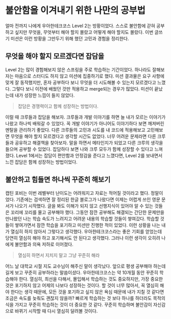 # 불안함을 이겨내기 위한 나만의 공부법

얼마 전까지 나에게 우아한테크코스 Level 2는 방황이었다. 스스로 불안함에 갇혀 공부하고 싶지만 무엇을, 무엇부터 해야 할지 몰랐고 어떻게 해야 할지도 몰랐다. 이번 글쓰기 미션은 이런 방황을 그만두기 위해 했던 고민과 경험을 정리한다.

## 무엇을 해야 할지 모르겠다면 잡담을

Level 2는 많이 경험해보지 않은 스프링을 주로 학습하는 기간이었다. 하나라도 잘해보자는 마음으로 스터디도 하지 않고 미션에 집중하기로 했다. 미션 결과물은 요구 사항에 맞게 잘 동작했지만, 혼자 공부하다 보니 무엇을 더 시도해볼 수 있는지 모르겠다고 느꼈다. 그렇다 보니 이전에 배웠던 것만 적용하고 merge되는 경우가 많았다. 미션이 끝났는데 내가 성장한 느낌이 들지 않았다.

> 잡담은 경쟁력이고 함께 성장하는 방법이다.
>

이럴 때 크루들과 잡담을 해보자. 크루들과 개발 이야기를 하면 늘 내가 모르는 이야기가 나왔고 하나씩 배워갈 수 있었다. 꼭 개발 이야기가 아니어도 이야기하다 보면 깨져버린 멘탈을 관리하기 좋았다. 다른 크루들의 고민과 시도를 내 코드에 적용해보고 고민해보면 무엇을 해야 할지 모르겠다고 생각할 시간도 없었다. 너무 어려운 문제라면 다른 크루들과 공유하고 해결책을 찾아보자. 말을 하면서 메타인지가 되었고 다른 크루의 생각을 들으며 공부할 수 있었다. 잡담하다 보면 나와 크루 모두가 함께 성장할 수 있다고 느껴졌다. Level 1에서는 잡담이 편안함과 안정감을 준다고 느꼈다면, Level 2를 보내면서 느낀 잡담은 함께 성장하는 방법이었다.

## 불안하고 힘들면 하나씩 꾸준히 해보기

캡틴 포비는 이번 레벨부터 난이도는 어려워지고 자료는 적어질 것이라고 했다. 정말이었다. 기존에는 검색하면 잘 정리된 한글 블로그가 나왔다면 이제는 어렵게 쓰인 영문 문서가 나오기 시작했다. 글을 봐도 이해가 되지 않고 선행지식이 있어야 알 수 있는 것들은 꼬리에 꼬리를 물고 공부해야 했다. 그동안 잠깐 공부해도 해결되는 간단한 문제만을 만나왔던 나는 학습 속도가 느려지고 어려운 내용의 학습할 것들이 쌓여갔다. 학습할 것들이 쌓여가면서 잠깐 학습을 포기하고 미션만 진행한 적이 있었다. 이런 상황을 나는 내가 열심히 하지 않아서 그렇다고 생각했다. 우아한테크코스라는 좋은 기회를 얻었는데 당연히 열심히 해야 하고 포기해서도 안 된다고 생각했다. 그러나 이런 생각이 오히려 나에게 불안함과 의욕 저하로 이어졌다.

> 열심히 하면서 지치지 말고 그냥 꾸준히 해라
>

어느 날 대학교 시절 지도 교수님이 해주신 말이 생각났다. 앞으로 평생 공부해야 하는데 길게 보고 꾸준히 공부하라는 말씀이셨다. 우아한테크코스는 약 10개월 동안 꾸준히 학습해야 한다. 열심히, 최선을 다해서, 몰입해서 학습하는 것도 중요하지만, 가장 중요한 것은 포기하지 않고 어제의 나보다 성장하는 것이다. 할 것이 너무 많아서, 꼭 열심히 해야 한다는 생각 때문에, 모든 것을 포기하고 싶지 않은 욕심 때문에 내가 지칠 것 같다면 조금은 속도를 늦춰도 괜찮지 않을까? 빠르게 학습하는 것 보다 하나를 하더라도 목적의식을 가지고 꾸준히 학습하는 것이 더 중요한 것 같다. 꾸준히 학습하며 불안감이 자신감으로 바뀌기 시작할 때 다시 열심히 달려볼 것이다.

